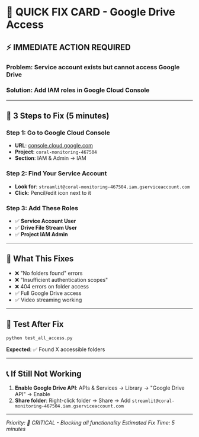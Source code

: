 # 🚨 QUICK FIX CARD - Google Drive Access

## ⚡ **IMMEDIATE ACTION REQUIRED**

### **Problem**: Service account exists but cannot access Google Drive
### **Solution**: Add IAM roles in Google Cloud Console

---

## 🔧 **3 Steps to Fix (5 minutes)**

### **Step 1: Go to Google Cloud Console**
- **URL**: [console.cloud.google.com](https://console.cloud.google.com)
- **Project**: `coral-monitoring-467504`
- **Section**: IAM & Admin → IAM

### **Step 2: Find Your Service Account**
- **Look for**: `streamlit@coral-monitoring-467504.iam.gserviceaccount.com`
- **Click**: Pencil/edit icon next to it

### **Step 3: Add These Roles**
- ✅ **Service Account User**
- ✅ **Drive File Stream User**
- ✅ **Project IAM Admin**

---

## 🎯 **What This Fixes**
- ❌ "No folders found" errors
- ❌ "Insufficient authentication scopes" 
- ❌ 404 errors on folder access
- ✅ Full Google Drive access
- ✅ Video streaming working

---

## 🧪 **Test After Fix**
```bash
python test_all_access.py
```
**Expected**: ✅ Found X accessible folders

---

## 📞 **If Still Not Working**
1. **Enable Google Drive API**: APIs & Services → Library → "Google Drive API" → Enable
2. **Share folder**: Right-click folder → Share → Add `streamlit@coral-monitoring-467504.iam.gserviceaccount.com`

---

*Priority: 🔴 CRITICAL - Blocking all functionality*
*Estimated Fix Time: 5 minutes*
